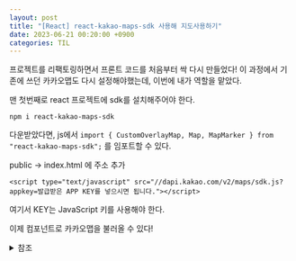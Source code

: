 ```yaml
---
layout: post
title: "[React] react-kakao-maps-sdk 사용해 지도사용하기"
date: 2023-06-21 00:20:00 +0900
categories: TIL
---
```


프로젝트를 리팩토링하면서 프론트 코드를 처음부터 싹 다시 만들었다!
이 과정에서 기존에 쓰던 카카오맵도 다시 설정해야했는데, 이번에 내가 역할을 맡았다.

맨 첫번째로 react 프로젝트에 sdk를 설치해주어야 한다.

```
npm i react-kakao-maps-sdk
```

다운받았다면, js에서 `import { CustomOverlayMap, Map, MapMarker } from "react-kakao-maps-sdk";` 를 임포트할 수 있다.

public -> index.html 에 주소 추가

```
<script type="text/javascript" src="//dapi.kakao.com/v2/maps/sdk.js?appkey=발급받은 APP KEY를 넣으시면 됩니다."></script>
```

여기서 KEY는 JavaScript 키를 사용해야 한다.

이제 컴포넌트로 카카오맵을 불러올 수 있다!

<details>
<summary>참조</summary>
<div markdown="1">

https://www.npmjs.com/package/react-kakao-maps-sdk

https://github.com/JaeSeoKim/react-kakao-maps-sdk

</div>
</details>
